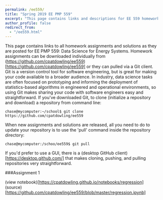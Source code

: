 ```yaml
---
permalink: /ee559/
title: "Spring 2019 EE PMP 559"
excerpt: "This page contains links and descriptions for EE 559 homework assignments"
author_profile: false
redirect_from: 
  - "/ee559.html"
---
```


This page contains links to all homework assignments and solutions as they are posted for EE PMP 559: Data Science for Energy Systems. Homework assignments can be downloaded individually from (https://github.com/cpatdowling/ee559)[https://github.com/cpatdowling/ee559] or they can pulled via a Git client. Git is a version control tool for software engineering, but is great for making your code available to a broader audience. In industry, data science tasks are often focused on prototyping and informing the deployment of statistics-based algorithms in engineered and operational environments, so using Git makes sharing your code with software engineers easy and straightforward. If you've downloaded Git, to clone (initialize a repository and download) a repository from command line:

`chase@mycomputer:~/school$ git clone https://github.com/cpatdowling/ee559`

When new assignments and solutions are released, all you need to do to update your repository is to use the 'pull' command inside the repository directory:

`chase@mycomputer:/schoo/ee559$ git pull`

If you'd prefer to use a GUI, there is a (desktop GitHub client)[https://desktop.github.com/] that makes cloning, pushing, and pulling repositories very straightforward.

###Assignment 1


(view notebook)[https://cpatdowling.github.io/notebooks/regression] (source)[https://github.com/cpatdowling/ee559/blob/master/regression.ipynb]
